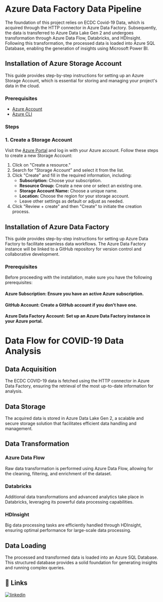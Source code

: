 # Azure Data Factory Data Pipeline

The foundation of this project relies on ECDC Covid-19 Data, which is acquired through the HTTP connector in Azure Data Factory. Subsequently, the data is transferred to Azure Data Lake Gen 2 and undergoes transformation through Azure Data Flow, Databricks, and HDInsight. Following this transformation, the processed data is loaded into Azure SQL Database, enabling the generation of insights using Microsoft Power BI. 

## Installation of Azure Storage Account
This guide provides step-by-step instructions for setting up an Azure Storage Account, which is essential for storing and managing your project's data in the cloud.

### Prerequisites
- [Azure Account](https://portal.azure.com/)
- [Azure CLI](https://docs.microsoft.com/en-us/cli/azure/install-azure-cli)
  
### Steps

### 1. Create a Storage Account

Visit the [Azure Portal](https://portal.azure.com/) and log in with your Azure account. Follow these steps to create a new Storage Account:

1. Click on "Create a resource."
2. Search for "Storage Account" and select it from the list.
3. Click "Create" and fill in the required information, including:
   - **Subscription:** Choose your subscription.
   - **Resource Group:** Create a new one or select an existing one.
   - **Storage Account Name:** Choose a unique name.
   - **Location:** Choose the region for your storage account.
   - Leave other settings as default or adjust as needed.
4. Click "Review + create" and then "Create" to initiate the creation process.

## Installation of Azure Data Factory 

This guide provides step-by-step instructions for setting up Azure Data Factory to facilitate seamless data workflows. The Azure Data Factory instance will be linked to a GitHub repository for version control and collaborative development.

### Prerequisites
Before proceeding with the installation, make sure you have the following prerequisites:

#### Azure Subscription: Ensure you have an active Azure subscription.
#### GitHub Account: Create a GitHub account if you don't have one.
#### Azure Data Factory Account: Set up an Azure Data Factory instance in your Azure portal.

# Data Flow for COVID-19 Data Analysis

## Data Acquisition
The ECDC COVID-19 data is fetched using the HTTP connector in Azure Data Factory, ensuring the retrieval of the most up-to-date information for analysis.

## Data Storage
The acquired data is stored in Azure Data Lake Gen 2, a scalable and secure storage solution that facilitates efficient data handling and management.

## Data Transformation
### Azure Data Flow
Raw data transformation is performed using Azure Data Flow, allowing for the cleaning, filtering, and enrichment of the dataset.

### Databricks
Additional data transformations and advanced analytics take place in Databricks, leveraging its powerful data processing capabilities.

### HDInsight
Big data processing tasks are efficiently handled through HDInsight, ensuring optimal performance for large-scale data processing.

## Data Loading
The processed and transformed data is loaded into an Azure SQL Database. This structured database provides a solid foundation for generating insights and running complex queries.















## 🔗 Links
[![linkedin](https://img.shields.io/badge/linkedin-0A66C2?style=for-the-badge&logo=linkedin&logoColor=white)](https://www.linkedin.com/in/rishi-pandey-017546170)
